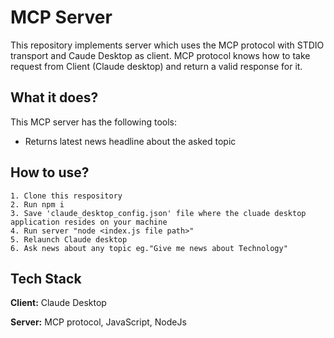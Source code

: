 
# MCP Server
This repository implements server which uses the MCP protocol with STDIO transport and Caude Desktop as client.
MCP protocol knows how to take request from Client (Claude desktop) and return a valid response for it.





## What it does?
  This MCP server has the following tools:
  - Returns latest news headline about the asked topic

## How to use?
    1. Clone this respository
    2. Run npm i
    3. Save 'claude_desktop_config.json' file where the cluade desktop application resides on your machine
    4. Run server "node <index.js file path>"
    5. Relaunch Claude desktop
    6. Ask news about any topic eg."Give me news about Technology"

## Tech Stack

**Client:** Claude Desktop

**Server:** MCP protocol, JavaScript, NodeJs

